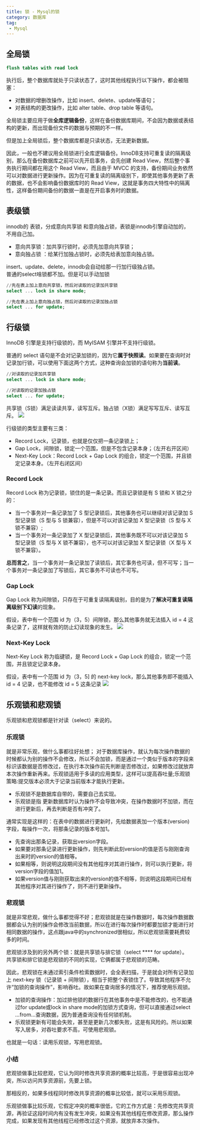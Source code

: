 ```yaml
---
title: 锁 - Mysql的锁
category: 数据库
tag:
 - Mysql
---
```




## 全局锁
```sql
flush tables with read lock
```

执行后，整个数据库就处于只读状态了，这时其他线程执行以下操作，都会被阻塞：
- 对数据的增删改操作，比如 insert、delete、update等语句；
- 对表结构的更改操作，比如 alter table、drop table 等语句。

全局锁主要应用于做**全库逻辑备份**，这样在备份数据库期间，不会因为数据或表结构的更新，而出现备份文件的数据与预期的不一样。

但是加上全局锁后，整个数据库都是只读状态，无法更新数据。

因此，一般也不建议用全局锁进行全库逻辑备份。InnoDB支持可重复读的隔离级别，那么在备份数据库之前可以先开启事务，会先创建 Read View，然后整个事务执行期间都在用这个 Read View，而且由于 MVCC 的支持，备份期间业务依然可以对数据进行更新操作。因为在可重复读的隔离级别下，即使其他事务更新了表的数据，也不会影响备份数据库时的 Read View，这就是事务四大特性中的隔离性，这样备份期间备份的数据一直是在开启事务时的数据。

## 表级锁
innodb的 表锁，分成意向共享锁 和意向独占锁，表锁是innodb引擎⾃动加的，不⽤⾃⼰加。
- 意向共享锁：加共享⾏锁时，必须先加意向共享锁；
- 意向独占锁 ：给某⾏加独占锁时，必须先给表加意向独占锁。

insert、update、delete，innodb会⾃动给那⼀⾏加⾏级独占锁。  
普通的select啥锁都不加。但是可以手动加锁  
```sql
//先在表上加上意向共享锁，然后对读取的记录加共享锁
select ... lock in share mode;

//先在表上加上意向独占锁，然后对读取的记录加独占锁
select ... for update;
```

## 行级锁

InnoDB 引擎是支持行级锁的，而 MyISAM 引擎并不支持行级锁。

普通的 select 语句是不会对记录加锁的，因为它**属于快照读**。如果要在查询时对记录加行锁，可以使用下面这两个方式，这种查询会加锁的语句称为**当前读**。
```sql
//对读取的记录加共享锁
select ... lock in share mode;

//对读取的记录加独占锁
select ... for update;
```

共享锁（S锁）满足读读共享，读写互斥。独占锁（X锁）满足写写互斥、读写互斥。
![](https://seven97-blog.oss-cn-hangzhou.aliyuncs.com/imgs/202404261902808.png)

行级锁的类型主要有三类：
- Record Lock，记录锁，也就是仅仅把一条记录锁上；
- Gap Lock，间隙锁，锁定一个范围，但是不包含记录本身；（左开右开区间）
- Next-Key Lock：Record Lock + Gap Lock 的组合，锁定一个范围，并且锁定记录本身。（左开右闭区间）

### Record Lock
Record Lock 称为记录锁，锁住的是一条记录。而且记录锁是有 S 锁和 X 锁之分的：

- 当一个事务对一条记录加了 S 型记录锁后，其他事务也可以继续对该记录加 S 型记录锁（S 型与 S 锁兼容），但是不可以对该记录加 X 型记录锁（S 型与 X 锁不兼容）;
- 当一个事务对一条记录加了 X 型记录锁后，其他事务既不可以对该记录加 S 型记录锁（S 型与 X 锁不兼容），也不可以对该记录加 X 型记录锁（X 型与 X 锁不兼容）。

**总而言之**，当一个事务对一条记录加了读锁后，其它事务也可读，但不可写；当一个事务对一条记录加了写锁后，其它事务不可读也不可写。

### Gap Lock
Gap Lock 称为间隙锁，只存在于可重复读隔离级别，目的是为了**解决可重复读隔离级别下幻读**的现象。

假设，表中有一个范围 id 为（3，5）间隙锁，那么其他事务就无法插入 id = 4 这条记录了，这样就有效的防止幻读现象的发生。
![](https://seven97-blog.oss-cn-hangzhou.aliyuncs.com/imgs/202404261902850.png)

### Next-Key Lock
Next-Key Lock 称为临键锁，是 Record Lock + Gap Lock 的组合，锁定一个范围，并且锁定记录本身。

假设，表中有一个范围 id 为（3，5] 的 next-key lock，那么其他事务即不能插入 id = 4 记录，也不能修改 id = 5 这条记录
![](https://seven97-blog.oss-cn-hangzhou.aliyuncs.com/imgs/202404261902835.png)


## 乐观锁和悲观锁
乐观锁和悲观锁都是针对读（select）来说的。

### 乐观锁
就是非常乐观，做什么事都往好处想； 对于数据库操作，就认为每次操作数据的时候都认为别的操作不会修改，所以不会加锁，而是通过一个类似于版本的字段来标识该数据是否修改过，在执行本次操作前先判断是否修改过，如果修改过就放弃本次操作重新再来。乐观锁适用于多读的应用类型，这样可以提高吞吐量;乐观锁策略:提交版本必须大于记录当前版本才能执行更新。

- 乐观锁不是数据库自带的，需要自己去实现。
- 乐观锁是指 更新数据库时认为操作不会导致冲突，在操作数据时不加锁，而在进行更新后，再去判断是否有冲突了。

通常实现是这样的：在表中的数据进行更新时，先给数据表加一个版本(version)字段，每操作一次，将那条记录的版本号加1。
- 先查询出那条记录，获取出version字段。
- 如果要对那条记录进行更新操作，则先判断此刻version的值是否与刚刚查询出来时的version的值相等。
- 如果相等，则说明这段期间没有其他程序对其进行操作，则可以执行更新，将version字段的值加1。
- 如果version值与刚刚获取出来的version的值不相等，则说明这段期间已经有其他程序对其进行操作了，则不进行更新操作。

### 悲观锁
就是非常悲观，做什么事都觉得不好；悲观锁就是在操作数据时，每次操作数据数据都会认为别的操作会修改当前数据，所以在进行每次操作时都要加锁才能进行对相同数据的操作，这点跟java中的synchronized很相似，所以悲观锁需要耗费较多的时间。

悲观锁涉及到的另外两个锁：就是共享锁与排它锁（select **** for update）。  
共享锁和排它锁是悲观锁的不同的实现，它俩都属于悲观锁的范畴。

因此，悲观锁在未通过索引条件检索数据时，会全表扫描，于是就会对所有记录加上 next-key 锁（记录锁 + 间隙锁），相当于把整个表锁住了。导致其他程序不允许“加锁的查询操作”，影响吞吐。故如果在查询居多的情况下，推荐使用乐观锁。
- 加锁的查询操作：加过排他锁的数据行在其他事务中是不能修改的，也不能通过for update或lock in share mode的加锁方式查询，但可以直接通过select ...from...查询数据，因为普通查询没有任何锁机制。
- 乐观锁更新有可能会失败，甚至是更新几次都失败，这是有风险的。所以如果写入居多，对吞吐要求不高，可使用悲观锁。

也就是一句话：读用乐观锁，写用悲观锁。

### 小结

悲观锁做事比较悲观，它认为同时修改共享资源的概率比较高，于是很容易出现冲突，所以访问共享资源前，先要上锁。

那相反的，如果多线程同时修改共享资源的概率比较低，就可以采用乐观锁。

乐观锁做事比较乐观，它假定冲突的概率很低，它的工作方式是：先修改完共享资源，再验证这段时间内有没有发生冲突，如果没有其他线程在修改资源，那么操作完成，如果发现有其他线程已经修改过这个资源，就放弃本次操作。

